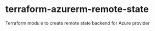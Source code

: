 # terraform-azurerm-remote-state
Terraform module to create remote state backend for Azure provider
